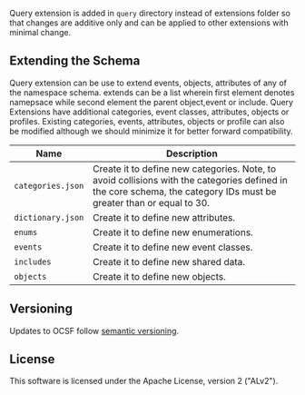 
Query extension is added in `query` directory instead of extensions folder so that changes are additive only
and can be applied to other extensions with minimal change.

## Extending the Schema

Query extension can be use to extend events, objects, attributes of any of the namespace schema.
extends can be a list wherein first element denotes namepsace while second element the parent object,event or include.
Query Extensions have additional categories, event classes, attributes, objects or profiles. 
Existing categories, events, attributes, objects or profile can also be modified although we should minimize it for better forward compatibility.


| Name              | Description                                                               |
|-------------------|---------------------------------------------------------------------------|
| `categories.json` | Create it to define new categories. Note, to avoid collisions with the categories defined in the core schema, the category IDs must be greater than or equal to 30. |
| `dictionary.json` | Create it to define new attributes.                                       |
| `enums`           | Create it to define new enumerations.                                     |
| `events`          | Create it to define new event classes.                                    |
| `includes`        | Create it to define new shared data.                                      |
| `objects`         | Create it to define new objects.                                          |


## Versioning

Updates to OCSF follow [semantic versioning](https://semver.org/).

## License

This software is licensed under the Apache License, version 2 ("ALv2").
